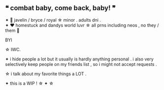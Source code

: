 ## ❝ combat baby, come back, baby! ❞

✦  📀  javelin  /  bryce  /  royal
☆  minor  .  adults  dni  .  
✦  ❤️  homestuck  and  dandys  world  luvr
☆  all  prns  including  neos  ,  no  they  /  them  🌈

BYI


☆  IWC.

✦  i  hide  people  a  lot  but  it  usually  is  hardly  anything  personal  .  i  also  very  selectively  keep  people  on  my  friends  list  ,  so  i  might  not  accept  requests  .

☆  i  talk  about  my  favorite  things  a  LOT  .

✦  this  is  a  WIP !
☆
✦
☆

<!--
**LPS3155/LPS3155** is a ✨ _special_ ✨ repository because its `README.md` (this file) appears on your GitHub profile.

Here are some ideas to get you started:

- 🔭 I’m currently working on ...
- 🌱 I’m currently learning ...
- 👯 I’m looking to collaborate on ...
- 🤔 I’m looking for help with ...
- 💬 Ask me about ...
- 📫 How to reach me: ...
- 😄 Pronouns: ...
- ⚡ Fun fact: ...
-->
